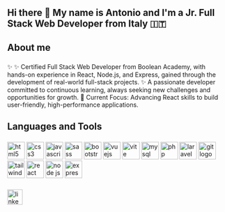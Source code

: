 <h2 align="left">Hi there 👋 My name is Antonio and I'm a Jr. Full Stack Web Developer from Italy 🇮🇹</h2>

###

<h2 align="left">About me</h2>

###

<p align="left">✨ ✨ Certified Full Stack Web Developer from Boolean Academy, with hands-on experience in React, Node.js, and Express, gained through the development of real-world full-stack projects.  
✨ A passionate developer committed to continuous learning, always seeking new challenges and opportunities for growth.  
🎯 Current Focus: Advancing React skills to build user-friendly, high-performance applications.
</p>

###

<h2 align="left">Languages and Tools</h2>

###

<div align="left">
  <img src="https://skillicons.dev/icons?i=html" height="40" alt="html5 logo"  />
  <img src="https://skillicons.dev/icons?i=css" height="40" alt="css3 logo"  />
  <img src="https://skillicons.dev/icons?i=js" height="40" alt="javascript logo"  />
  <img src="https://skillicons.dev/icons?i=sass" height="40" alt="sass logo"  />
  <img src="https://skillicons.dev/icons?i=bootstrap" height="40" alt="bootstrap logo"  />
  <img src="https://skillicons.dev/icons?i=vue" height="40" alt="vuejs logo"  />
  <img src="https://skillicons.dev/icons?i=vite" height="40" alt="vite logo"  />
  <img src="https://skillicons.dev/icons?i=mysql" height="40" alt="mysql logo"  />
  <img src="https://skillicons.dev/icons?i=php" height="40" alt="php logo"  />
  <img src="https://skillicons.dev/icons?i=laravel" height="40" alt="laravel logo"  />
  <img src="https://skillicons.dev/icons?i=git" height="40" alt="git logo"  />
  <img src="https://skillicons.dev/icons?i=tailwind" height="40" alt="tailwind logo"  /> 
  <img src="https://skillicons.dev/icons?i=react" height="40" alt="react logo"  />
  <img src="https://skillicons.dev/icons?i=nodejs" height="40" alt="node js logo"  />
  <img src="https://skillicons.dev/icons?i=express" height="40" alt="express logo"  />
</div>

###

<div align="left">
  <a href="https://www.linkedin.com/in/antonio-stasullo-b363332ba/" target="_blank">
    <img src="https://img.shields.io/static/v1?message=LinkedIn&logo=linkedin&label=&color=0077B5&logoColor=white&labelColor=&style=for-the-badge" height="35" alt="linkedin logo"  />
  </a>
</div>
